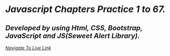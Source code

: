 # _Javascript Chapters Practice 1 to 67._

## *Developed by using Html, CSS, Bootstrap, JavaScript and JS(Seweet Alert Library).*

 *[Navigate To Live Link](https://github.com/Daniyalzakir321/Web-MobileApp-Development/blob/master/Assignment%20-9)*

